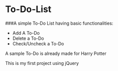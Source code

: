 # To-Do-List

###A simple To-Do List 	having basic functionalities: 
 * Add A To-Do
 * Delete a To-Do
 * Check/Uncheck a To-Do

A sample To-Do is already made for Harry Potter

This is my first project using jQuery